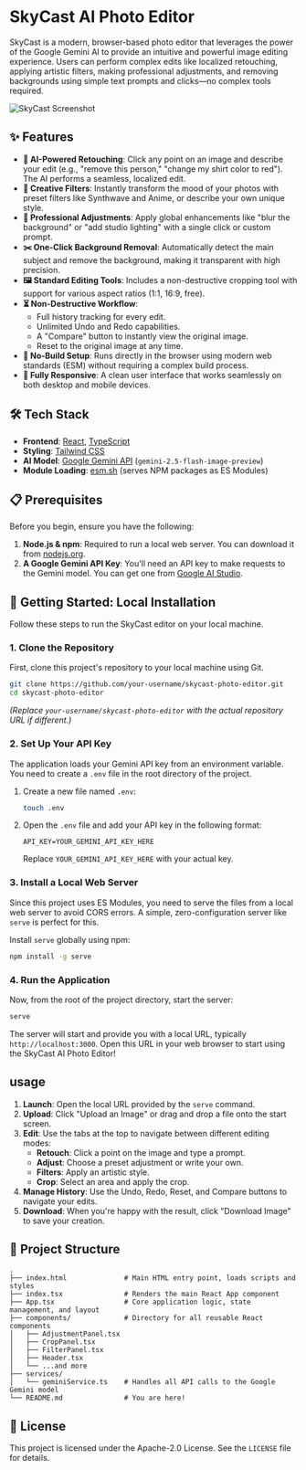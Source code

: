 # SkyCast AI Photo Editor

SkyCast is a modern, browser-based photo editor that leverages the power of the Google Gemini AI to provide an intuitive and powerful image editing experience. Users can perform complex edits like localized retouching, applying artistic filters, making professional adjustments, and removing backgrounds using simple text prompts and clicks—no complex tools required.

![SkyCast Screenshot](https://storage.googleapis.com/fpl-static-assets/misc/skycast_screenshot.png)

## ✨ Features

*   **🤖 AI-Powered Retouching**: Click any point on an image and describe your edit (e.g., "remove this person," "change my shirt color to red"). The AI performs a seamless, localized edit.
*   **🎨 Creative Filters**: Instantly transform the mood of your photos with preset filters like Synthwave and Anime, or describe your own unique style.
*   **🔧 Professional Adjustments**: Apply global enhancements like "blur the background" or "add studio lighting" with a single click or custom prompt.
*   **✂️ One-Click Background Removal**: Automatically detect the main subject and remove the background, making it transparent with high precision.
*   **🖼️ Standard Editing Tools**: Includes a non-destructive cropping tool with support for various aspect ratios (1:1, 16:9, free).
*   **⏳ Non-Destructive Workflow**:
    *   Full history tracking for every edit.
    *   Unlimited Undo and Redo capabilities.
    *   A "Compare" button to instantly view the original image.
    *   Reset to the original image at any time.
*   **🚀 No-Build Setup**: Runs directly in the browser using modern web standards (ESM) without requiring a complex build process.
*   **📱 Fully Responsive**: A clean user interface that works seamlessly on both desktop and mobile devices.

## 🛠️ Tech Stack

*   **Frontend**: [React](https://react.dev/), [TypeScript](https://www.typescriptlang.org/)
*   **Styling**: [Tailwind CSS](https://tailwindcss.com/)
*   **AI Model**: [Google Gemini API](https://ai.google.dev/) (`gemini-2.5-flash-image-preview`)
*   **Module Loading**: [esm.sh](https://esm.sh/) (serves NPM packages as ES Modules)

## 📋 Prerequisites

Before you begin, ensure you have the following:

1.  **Node.js & npm**: Required to run a local web server. You can download it from [nodejs.org](https://nodejs.org/).
2.  **A Google Gemini API Key**: You'll need an API key to make requests to the Gemini model. You can get one from [Google AI Studio](https://aistudio.google.com/app/apikey).

## 🚀 Getting Started: Local Installation

Follow these steps to run the SkyCast editor on your local machine.

### 1. Clone the Repository

First, clone this project's repository to your local machine using Git.

```bash
git clone https://github.com/your-username/skycast-photo-editor.git
cd skycast-photo-editor
```
*(Replace `your-username/skycast-photo-editor` with the actual repository URL if different.)*

### 2. Set Up Your API Key

The application loads your Gemini API key from an environment variable. You need to create a `.env` file in the root directory of the project.

1.  Create a new file named `.env`:
    ```bash
    touch .env
    ```

2.  Open the `.env` file and add your API key in the following format:
    ```
    API_KEY=YOUR_GEMINI_API_KEY_HERE
    ```
    Replace `YOUR_GEMINI_API_KEY_HERE` with your actual key.

### 3. Install a Local Web Server

Since this project uses ES Modules, you need to serve the files from a local web server to avoid CORS errors. A simple, zero-configuration server like `serve` is perfect for this.

Install `serve` globally using npm:

```bash
npm install -g serve
```

### 4. Run the Application

Now, from the root of the project directory, start the server:

```bash
serve
```

The server will start and provide you with a local URL, typically `http://localhost:3000`. Open this URL in your web browser to start using the SkyCast AI Photo Editor!

##  usage

1.  **Launch**: Open the local URL provided by the `serve` command.
2.  **Upload**: Click "Upload an Image" or drag and drop a file onto the start screen.
3.  **Edit**: Use the tabs at the top to navigate between different editing modes:
    *   **Retouch**: Click a point on the image and type a prompt.
    *   **Adjust**: Choose a preset adjustment or write your own.
    *   **Filters**: Apply an artistic style.
    *   **Crop**: Select an area and apply the crop.
4.  **Manage History**: Use the Undo, Redo, Reset, and Compare buttons to navigate your edits.
5.  **Download**: When you're happy with the result, click "Download Image" to save your creation.

## 📁 Project Structure

```
.
├── index.html              # Main HTML entry point, loads scripts and styles
├── index.tsx               # Renders the main React App component
├── App.tsx                 # Core application logic, state management, and layout
├── components/             # Directory for all reusable React components
│   ├── AdjustmentPanel.tsx
│   ├── CropPanel.tsx
│   ├── FilterPanel.tsx
│   ├── Header.tsx
│   └── ...and more
├── services/
│   └── geminiService.ts    # Handles all API calls to the Google Gemini model
└── README.md               # You are here!
```

## 📄 License

This project is licensed under the Apache-2.0 License. See the `LICENSE` file for details.
